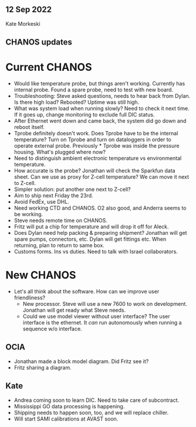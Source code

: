 ## 12 Sep 2022

Kate Morkeski

## CHANOS updates

# Current CHANOS
* Would like temperature probe, but things aren't working. Currently has internal probe. Found a spare probe, need to test with new board. 
* Troubleshooting: Steve asked questions, needs to hear back from Dylan. Is there high load? Rebooted? Uptime was still high. 
* What was system load when running slowly? Need to check it next time. If it goes up, change monitoring to exclude full DIC status. 
* After Ethernet went down and came back, the system did go down and reboot itself. 
* Tprobe definitely doesn't work. Does Tprobe have to be the internal temperature? Turn on Tprobe and turn on dataloggers in order to operate external probe. Previously * Tprobe was inside the pressure housing. What's plugged where now? 
* Need to distinguish ambient electronic temperature vs environmental temperature. 
* How accurate is the probe? Jonathan will check the Sparkfun data sheet. Can we use as proxy for Z-cell temperature? We can move it next to Z-cell. 
* Simpler solution: put another one next to Z-cell? 
* Aim to ship next Friday the 23rd. 
* Avoid FedEx, use DHL. 
* Need working CTD and CHANOS. O2 also good, and Anderra seems to be working. 
* Steve needs remote time on CHANOS. 
* Fritz will put a chip for temperature and will drop it off for Aleck. 
* Does Dylan need help packing & preparing shipment? Jonathan will get spare pumps, connectors, etc. Dylan will get fittings etc. When returning, plan to return to same box. 
* Customs forms. Ins vs duties. Need to talk with Israel collaborators. 

# New CHANOS
* Let's all think about the software. How can we improve user friendliness? 
    *  New processor. Steve will use a new 7600 to work on development. Jonathan will get ready what Steve needs. 
    *  Could we use model viewer without user interface? The user interface is the ethernet. It *can* run autonomously when running a sequence w/o interface. 

## OCIA

* Jonathan made a block model diagram. Did Fritz see it? 
* Fritz sharing a diagram. 

## Kate

* Andrea coming soon to learn DIC. Need to take care of subcontract. 
* Mississippi GO data processing is happening. 
* Shipping needs to happen soon, too, and we will replace chiller. 
* Will start SAMI calibrations at AVAST soon. 
